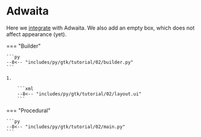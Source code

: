 # Adwaita

Here we [integrate](https://github.com/Taiko2k/GTK4PythonTutorial/tree/main?tab=readme-ov-file#a-better-structured-basic-gtk4--adwaita) with Adwaita.
We also add an empty box, which does not affect appearance (yet).

=== "Builder"

    ```py
    --8<-- "includes/py/gtk/tutorial/02/builder.py"
    ```

    1.  

        ```xml
        --8<-- "includes/py/gtk/tutorial/02/layout.ui"
        ```

=== "Procedural"

    ```py
    --8<-- "includes/py/gtk/tutorial/02/main.py"
    ```

